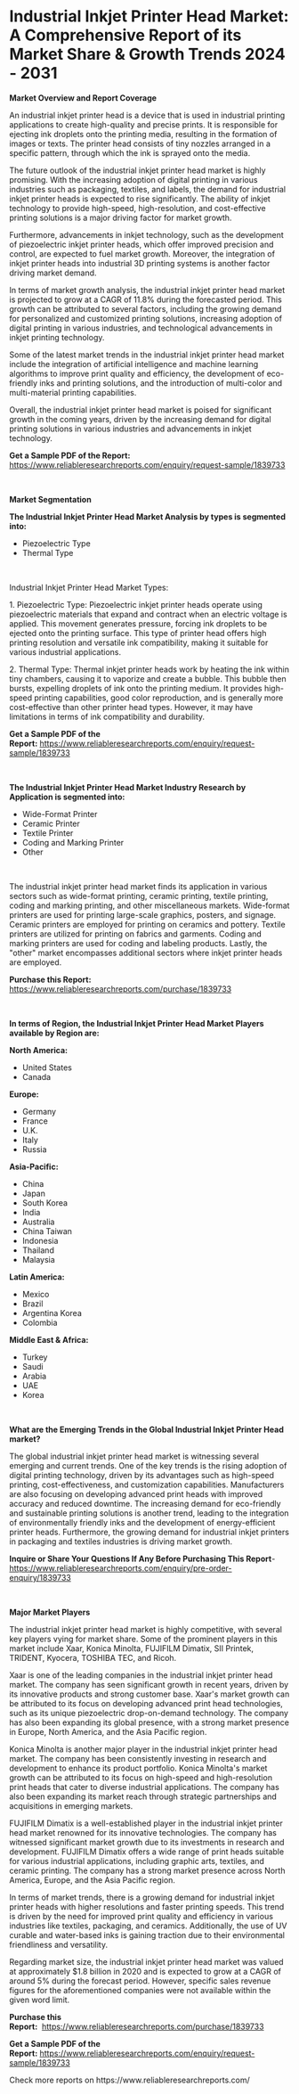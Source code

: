 <p><h1>Industrial Inkjet Printer Head Market: A Comprehensive Report of its Market Share & Growth Trends 2024 - 2031</h1></p><p><strong>Market Overview and Report Coverage</strong></p>
<p><p>An industrial inkjet printer head is a device that is used in industrial printing applications to create high-quality and precise prints. It is responsible for ejecting ink droplets onto the printing media, resulting in the formation of images or texts. The printer head consists of tiny nozzles arranged in a specific pattern, through which the ink is sprayed onto the media.</p><p>The future outlook of the industrial inkjet printer head market is highly promising. With the increasing adoption of digital printing in various industries such as packaging, textiles, and labels, the demand for industrial inkjet printer heads is expected to rise significantly. The ability of inkjet technology to provide high-speed, high-resolution, and cost-effective printing solutions is a major driving factor for market growth.</p><p>Furthermore, advancements in inkjet technology, such as the development of piezoelectric inkjet printer heads, which offer improved precision and control, are expected to fuel market growth. Moreover, the integration of inkjet printer heads into industrial 3D printing systems is another factor driving market demand.</p><p>In terms of market growth analysis, the industrial inkjet printer head market is projected to grow at a CAGR of 11.8% during the forecasted period. This growth can be attributed to several factors, including the growing demand for personalized and customized printing solutions, increasing adoption of digital printing in various industries, and technological advancements in inkjet printing technology.</p><p>Some of the latest market trends in the industrial inkjet printer head market include the integration of artificial intelligence and machine learning algorithms to improve print quality and efficiency, the development of eco-friendly inks and printing solutions, and the introduction of multi-color and multi-material printing capabilities.</p><p>Overall, the industrial inkjet printer head market is poised for significant growth in the coming years, driven by the increasing demand for digital printing solutions in various industries and advancements in inkjet technology.</p></p>
<p><strong>Get a Sample PDF of the Report:</strong> <a href="https://www.reliableresearchreports.com/enquiry/request-sample/1839733">https://www.reliableresearchreports.com/enquiry/request-sample/1839733</a></p>
<p>&nbsp;</p>
<p><strong>Market Segmentation</strong></p>
<p><strong>The Industrial Inkjet Printer Head Market Analysis by types is segmented into:</strong></p>
<p><ul><li>Piezoelectric Type</li><li>Thermal Type</li></ul></p>
<p>&nbsp;</p>
<p><p>Industrial Inkjet Printer Head Market Types:</p><p>1. Piezoelectric Type: Piezoelectric inkjet printer heads operate using piezoelectric materials that expand and contract when an electric voltage is applied. This movement generates pressure, forcing ink droplets to be ejected onto the printing surface. This type of printer head offers high printing resolution and versatile ink compatibility, making it suitable for various industrial applications.</p><p>2. Thermal Type: Thermal inkjet printer heads work by heating the ink within tiny chambers, causing it to vaporize and create a bubble. This bubble then bursts, expelling droplets of ink onto the printing medium. It provides high-speed printing capabilities, good color reproduction, and is generally more cost-effective than other printer head types. However, it may have limitations in terms of ink compatibility and durability.</p></p>
<p><strong>Get a Sample PDF of the Report:</strong>&nbsp;<a href="https://www.reliableresearchreports.com/enquiry/request-sample/1839733">https://www.reliableresearchreports.com/enquiry/request-sample/1839733</a></p>
<p>&nbsp;</p>
<p><strong>The Industrial Inkjet Printer Head Market Industry Research by Application is segmented into:</strong></p>
<p><ul><li>Wide-Format Printer</li><li>Ceramic Printer</li><li>Textile Printer</li><li>Coding and Marking Printer</li><li>Other</li></ul></p>
<p>&nbsp;</p>
<p><p>The industrial inkjet printer head market finds its application in various sectors such as wide-format printing, ceramic printing, textile printing, coding and marking printing, and other miscellaneous markets. Wide-format printers are used for printing large-scale graphics, posters, and signage. Ceramic printers are employed for printing on ceramics and pottery. Textile printers are utilized for printing on fabrics and garments. Coding and marking printers are used for coding and labeling products. Lastly, the "other" market encompasses additional sectors where inkjet printer heads are employed.</p></p>
<p><strong>Purchase this Report:</strong>&nbsp; <a href="https://www.reliableresearchreports.com/purchase/1839733">https://www.reliableresearchreports.com/purchase/1839733</a></p>
<p>&nbsp;</p>
<p><strong>In terms of Region, the Industrial Inkjet Printer Head Market Players available by Region are:</strong></p>
<p>
    <p> <strong> North America: </strong>
        <ul>
            <li>United States</li>
            <li>Canada</li>
        </ul>
        </p> 
    <p> <strong> Europe: </strong>
        <ul>
            <li>Germany</li>
            <li>France</li>
            <li>U.K.</li>
            <li>Italy</li>
            <li>Russia</li>
        </ul>
        </p> 
    <p> <strong> Asia-Pacific: </strong>
        <ul>
            <li>China</li>
            <li>Japan</li>
            <li>South Korea</li>
            <li>India</li>
            <li>Australia</li>
            <li>China Taiwan</li>
            <li>Indonesia</li>
            <li>Thailand</li>
            <li>Malaysia</li>
        </ul>
        </p> 
    <p> <strong> Latin America: </strong>
        <ul>
            <li>Mexico</li>
            <li>Brazil</li>
            <li>Argentina Korea</li>
            <li>Colombia</li>
        </ul>
        </p> 
    <p> <strong> Middle East & Africa: </strong>
        <ul>
            <li>Turkey</li>
            <li>Saudi</li>
            <li>Arabia</li>
            <li>UAE</li>
            <li>Korea</li>
        </ul>
    </p>
    </p>
<p>&nbsp;</p>
<p><strong>What are the Emerging Trends in the Global Industrial Inkjet Printer Head market?</strong></p>
<p><p>The global industrial inkjet printer head market is witnessing several emerging and current trends. One of the key trends is the rising adoption of digital printing technology, driven by its advantages such as high-speed printing, cost-effectiveness, and customization capabilities. Manufacturers are also focusing on developing advanced print heads with improved accuracy and reduced downtime. The increasing demand for eco-friendly and sustainable printing solutions is another trend, leading to the integration of environmentally friendly inks and the development of energy-efficient printer heads. Furthermore, the growing demand for industrial inkjet printers in packaging and textiles industries is driving market growth.</p></p>
<p><strong>Inquire or Share Your Questions If Any Before Purchasing This Report</strong>- <a href="https://www.reliableresearchreports.com/enquiry/pre-order-enquiry/1839733">https://www.reliableresearchreports.com/enquiry/pre-order-enquiry/1839733</a></p>
<p>&nbsp;</p>
<p><strong>Major Market Players</strong></p>
<p><p>The industrial inkjet printer head market is highly competitive, with several key players vying for market share. Some of the prominent players in this market include Xaar, Konica Minolta, FUJIFILM Dimatix, SII Printek, TRIDENT, Kyocera, TOSHIBA TEC, and Ricoh.</p><p>Xaar is one of the leading companies in the industrial inkjet printer head market. The company has seen significant growth in recent years, driven by its innovative products and strong customer base. Xaar's market growth can be attributed to its focus on developing advanced print head technologies, such as its unique piezoelectric drop-on-demand technology. The company has also been expanding its global presence, with a strong market presence in Europe, North America, and the Asia Pacific region.</p><p>Konica Minolta is another major player in the industrial inkjet printer head market. The company has been consistently investing in research and development to enhance its product portfolio. Konica Minolta's market growth can be attributed to its focus on high-speed and high-resolution print heads that cater to diverse industrial applications. The company has also been expanding its market reach through strategic partnerships and acquisitions in emerging markets.</p><p>FUJIFILM Dimatix is a well-established player in the industrial inkjet printer head market renowned for its innovative technologies. The company has witnessed significant market growth due to its investments in research and development. FUJIFILM Dimatix offers a wide range of print heads suitable for various industrial applications, including graphic arts, textiles, and ceramic printing. The company has a strong market presence across North America, Europe, and the Asia Pacific region.</p><p>In terms of market trends, there is a growing demand for industrial inkjet printer heads with higher resolutions and faster printing speeds. This trend is driven by the need for improved print quality and efficiency in various industries like textiles, packaging, and ceramics. Additionally, the use of UV curable and water-based inks is gaining traction due to their environmental friendliness and versatility.</p><p>Regarding market size, the industrial inkjet printer head market was valued at approximately $1.8 billion in 2020 and is expected to grow at a CAGR of around 5% during the forecast period. However, specific sales revenue figures for the aforementioned companies were not available within the given word limit.</p></p>
<p><strong>Purchase this Report:</strong>&nbsp;&nbsp;<a href="https://www.reliableresearchreports.com/purchase/1839733">https://www.reliableresearchreports.com/purchase/1839733</a></p>
<p></p>
<p><strong>Get a Sample PDF of the Report:</strong>&nbsp;<a href="https://www.reliableresearchreports.com/enquiry/request-sample/1839733">https://www.reliableresearchreports.com/enquiry/request-sample/1839733</a></p>
<p>Check more reports on https://www.reliableresearchreports.com/</p>